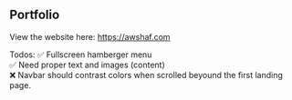 ## Portfolio

View the website here: https://awshaf.com


Todos:
✅  Fullscreen hamberger menu </br>
✅  Need proper text and images (content)</br>
❌  Navbar should contrast colors when scrolled beyound the first landing page. </br>